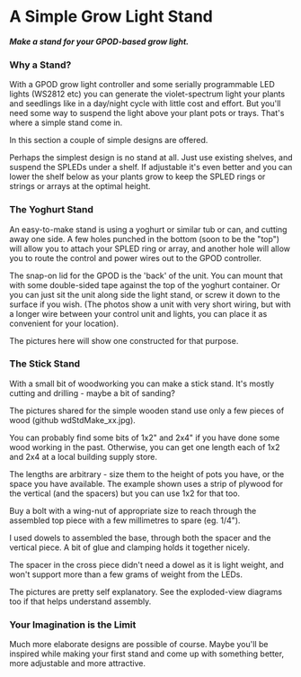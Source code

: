 # A Simple Grow Light Stand
_**Make a stand for your GPOD-based grow light.**_
### Why a Stand?
With a GPOD grow light controller and some serially programmable LED lights (WS2812 etc) you can generate the violet-spectrum light your plants and seedlings like in a day/night cycle with little cost and effort. But you'll need some way to suspend the light above your plant pots or trays.  That's where a simple stand come in.

In this section a couple of simple designs are offered.  

Perhaps the simplest design is no stand at all. Just use existing shelves, and suspend the SPLEDs under a shelf. If adjustable it's even better and you can lower the shelf below as your plants grow to keep the SPLED rings or strings or arrays at the optimal height.

### The Yoghurt Stand
An easy-to-make stand is using a yoghurt or similar tub or can, and cutting away one side.  A few holes punched in the bottom (soon to be the "top") will allow you to attach your SPLED ring or array, and another hole will allow you to route the control and power wires out to the GPOD controller.

The snap-on lid for the GPOD is the 'back' of the unit. You can mount that with some double-sided tape against the top of the yoghurt container. Or you can just sit the unit along side the light stand, or screw it down to the surface if you wish. (The photos show a unit with very short wiring, but with a longer wire between your control unit and lights, you can place it as convenient for your location). 

The pictures here will show one constructed for that purpose. 

### The Stick Stand
With a small bit of woodworking you can make a stick stand. It's mostly cutting and drilling - maybe a bit of sanding?  

The pictures shared for the simple wooden stand use only a few pieces of wood (github wdStdMake_xx.jpg).  

You can probably find some bits of 1x2" and 2x4" if you have done some wood working in the past.  Otherwise, you can get one length each of 1x2 and 2x4 at a local building supply store.

The lengths are arbitrary - size them to the height of pots you have, or the space you have available.  The example shown uses a strip of plywood for the vertical (and the spacers) but you can use 1x2 for that too. 

Buy a bolt with a wing-nut of appropriate size to reach through the assembled top piece with a few millimetres to spare (eg. 1/4").

I used dowels to assembled the base, through both the spacer and the vertical piece. A bit of glue and clamping holds it together nicely. 

The spacer in the cross piece didn't need a dowel as it is light weight, and won't support more than a few grams of weight from the LEDs. 

The pictures are pretty self explanatory. See the exploded-view diagrams too if that helps understand assembly.

### Your Imagination is the Limit

Much more elaborate designs are possible of course. Maybe you'll be inspired while making your first stand and come up with something better, more adjustable and more attractive.